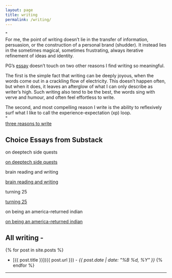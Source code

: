 ```yaml
---
layout: page
title: writing
permalink: /writing/
---
```


"
<br>
For me, the point of writing doesn’t lie in the transfer of information, persuasion, or the construction of a personal brand (shudder). It instead lies in the sometimes magical, sometimes frustrating, always iterative refinement of ideas and identity.

PG’s [essay](https://www.paulgraham.com/words.html) doesn’t touch on two other reasons I find writing so meaningful.

The first is the simple fact that writing can be deeply joyous, when the words come out in a crackling flow of electricity. This doesn’t happen often, but when it does, it leaves an afterglow of what I can only describe as writer’s high. Such writing also tend to be the best, the words sing with verve and humour, and often feel effortless to write.

The second, and most compelling reason I write is the ability to reflexively surf what I like to call the experience-expectation (xp) loop.
<br>
"
<br>
[three reasons to write](https://www.tumbles.run/p/three-reasons-to-write)

## Choice Essays from Substack

<div class="substack-post-embed"><p lang="en">on deeptech side quests</p><a data-post-link href="https://www.tumbles.run/p/on-deeptech-side-quests">on deeptech side quests</a></div><script async src="https://substack.com/embedjs/embed.js" charset="utf-8"></script>

<div class="substack-post-embed"><p lang="en">brain reading and writing</p><a data-post-link href="https://www.tumbles.run/p/brain-reading-and-writing">brain reading and writing</a></div><script async src="https://substack.com/embedjs/embed.js" charset="utf-8"></script>

<div class="substack-post-embed"><p lang="en">turning 25</p><a data-post-link href="https://www.tumbles.run/p/turning-25">turning 25</a></div><script async src="https://substack.com/embedjs/embed.js" charset="utf-8"></script>

<div class="substack-post-embed"><p lang="en">on being an america-returned indian</p><a data-post-link href="https://www.tumbles.run/p/on-being-an-america-returned-indian">on being an america-returned indian</a></div><script async src="https://substack.com/embedjs/embed.js" charset="utf-8"></script>

## All writing -

{% for post in site.posts %}
- [{{ post.title }}]({{ post.url }}) - *{{ post.date | date: "%B %d, %Y" }}*
{% endfor %}

---
